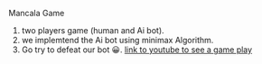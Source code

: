 Mancala Game
1) two players game (human and Ai bot).
2) we implemtend the Ai bot using minimax Algorithm.
3) Go try to defeat our bot :grinning:.
[link to youtube to see a game play](https://www.youtube.com/watch?v=vQ5JFX8N_1M)
